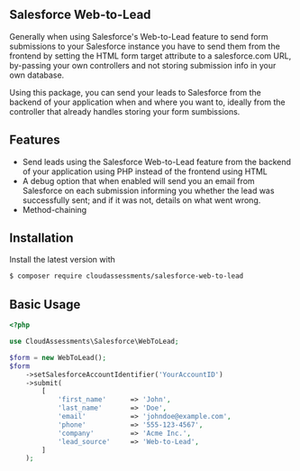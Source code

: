 ## Salesforce Web-to-Lead

Generally when using Salesforce's Web-to-Lead feature to send form submissions to your Salesforce instance you have to send them from the frontend by setting the HTML form target attribute to a salesforce.com URL, by-passing your own controllers and not storing submission info in your own database.

Using this package, you can send your leads to Salesforce from the backend of your application when and where you want to, ideally from the controller that already handles storing your form sumbissions. 


Features
--------

* Send leads using the Salesforce Web-to-Lead feature from the backend of your application using PHP instead of the frontend using HTML
* A debug option that when enabled will send you an email from Salesforce on each submission informing you whether the lead was successfully sent; and if it was not, details on what went wrong. 
* Method-chaining

## Installation

Install the latest version with

```bash
$ composer require cloudassessments/salesforce-web-to-lead
```

## Basic Usage

```php
<?php

use CloudAssessments\Salesforce\WebToLead;

$form = new WebToLead();
$form
    ->setSalesforceAccountIdentifier('YourAccountID')  
    ->submit(                                          
        [                                              
            'first_name'      => 'John',               
            'last_name'       => 'Doe',                
            'email'           => 'johndoe@example.com',
            'phone'           => '555-123-4567',       
            'company'         => 'Acme Inc.',          
            'lead_source'     => 'Web-to-Lead',        
        ]                                              
    );
```
